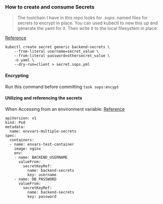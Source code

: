 

### How to create and consume Secrets

> The toolchain I have in this repo looks for *.sops.* named files for secrets to encrypt in place.  You can used kubectl to new this up and generate the yaml for it.  Then write it to the local filesystem in place.


[Reference](https://www.thorsten-hans.com/encrypt-your-kubernetes-secrets-with-mozilla-sops/)

```
kubectl create secret generic backend-secrets \
    --from-literal username=secret_value \
    --from-literal password=othersecret_value \
    -o yaml \
    --dry-run=client > secret.sops.yml
```

#### Encrypting
Run this command before committing
`task sops:encypt`

#### Utilizing and referencing the secrets
When Accessing from an environment variable:
[Reference](https://kubernetes.io/docs/tasks/inject-data-application/distribute-credentials-secure/#define-container-environment-variables-with-data-from-multiple-secrets)


```
apiVersion: v1
kind: Pod
metadata:
  name: envvars-multiple-secrets
spec:
  containers:
  - name: envars-test-container
    image: nginx
    env:
    - name: BACKEND_USERNAME
      valueFrom:
        secretKeyRef:
          name: backend-secrets
          key: username
    - name: DB_PASSWORD
      valueFrom:
        secretKeyRef:
          name: backend-secrets
          key: password
```
